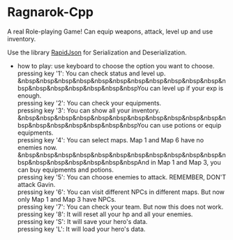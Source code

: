 # Ragnarok-Cpp
A real Role-playing Game! Can equip weapons, attack, level up and use inventory.<br>

Use the library [RapidJson](https://github.com/Tencent/rapidjson) for Serialization and Deserialization.<br>

* how to play:
 use keyboard to choose the option you want to choose.<br>
 pressing key '1': You can check status and level up.<br>
 &nbsp&nbsp&nbsp&nbsp&nbsp&nbsp&nbsp&nbsp&nbsp&nbsp&nbsp&nbsp&nbsp&nbsp&nbsp&nbsp&nbsp&nbspYou can level up if your exp is enough.<br>
 pressing key '2': You can check your equipments.<br>
 pressing key '3': You can show all your inventory.<br>
 &nbsp&nbsp&nbsp&nbsp&nbsp&nbsp&nbsp&nbsp&nbsp&nbsp&nbsp&nbsp&nbsp&nbsp&nbsp&nbsp&nbsp&nbspYou can use potions or equip equipments.<br>
 pressing key '4': You can select maps. Map 1 and Map 6 have no enemies now.<br>
 &nbsp&nbsp&nbsp&nbsp&nbsp&nbsp&nbsp&nbsp&nbsp&nbsp&nbsp&nbsp&nbsp&nbsp&nbsp&nbsp&nbsp&nbspAnd in Map 1 and Map 3, you can buy equipments and potions.<br>
 pressing key '5': You can choose enemies to attack. REMEMBER, DON'T attack Gavin.<br>
 pressing key '6': You can visit different NPCs in different maps. But now only Map 1 and Map 3 have NPCs.<br>
 pressing key '7': You can check your team. But now this does not work.<br>
 pressing key '8': It will reset all your hp and all your enemies.<br>
 pressing key 'S': It will save your hero's data.<br>
 pressing key 'L': It will load your hero's data.<br>
